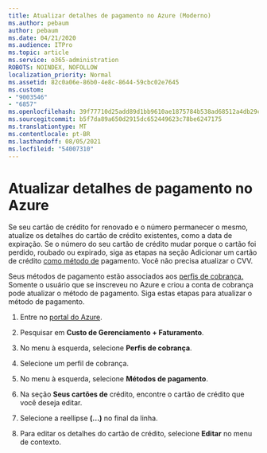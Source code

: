 ```yaml
---
title: Atualizar detalhes de pagamento no Azure (Moderno)
ms.author: pebaum
author: pebaum
ms.date: 04/21/2020
ms.audience: ITPro
ms.topic: article
ms.service: o365-administration
ROBOTS: NOINDEX, NOFOLLOW
localization_priority: Normal
ms.assetid: 82c0a06e-86b0-4e8c-8644-59cbc02e7645
ms.custom:
- "9003546"
- "6857"
ms.openlocfilehash: 39f77710d25add89d1bb9610ae1875784b538ad68512a4db29c1388e53e0fd75
ms.sourcegitcommit: b5f7da89a650d2915dc652449623c78be6247175
ms.translationtype: MT
ms.contentlocale: pt-BR
ms.lasthandoff: 08/05/2021
ms.locfileid: "54007310"
---
```

# <a name="update-payment-details-in-azure"></a>Atualizar detalhes de pagamento no Azure

Se seu cartão de crédito for renovado e o número permanecer o mesmo, atualize os detalhes do cartão de crédito existentes, como a data de expiração. Se o número do seu cartão de crédito mudar porque o cartão foi perdido, roubado ou expirado, siga as etapas na seção Adicionar um cartão de crédito [como método de](https://docs.microsoft.com/azure/cost-management-billing/manage/change-credit-card?WT.mc_id=Portal-Microsoft_Azure_Support#addcard) pagamento. Você não precisa atualizar o CVV.

Seus métodos de pagamento estão associados aos [perfis de cobrança.](https://docs.microsoft.com/azure/billing/billing-how-to-change-credit-card?WT.mc_id=Portal-Microsoft_Azure_Support#change-payment-method-for-a-billing-profile) Somente o usuário que se inscreveu no Azure e criou a conta de cobrança pode atualizar o método de pagamento. Siga estas etapas para atualizar o método de pagamento.

1. Entre no [portal do Azure](https://portal.azure.com/).

2. Pesquisar em **Custo de Gerenciamento + Faturamento**.

3. No menu à esquerda, selecione **Perfis de cobrança**.

4. Selecione um perfil de cobrança.

5. No menu à esquerda, selecione **Métodos de pagamento**.

6. Na seção **Seus cartões de** crédito, encontre o cartão de crédito que você deseja editar.
7. Selecione a reellipse **(...)** no final da linha.

8. Para editar os detalhes do cartão de crédito, selecione  **Editar**  no menu de contexto.
